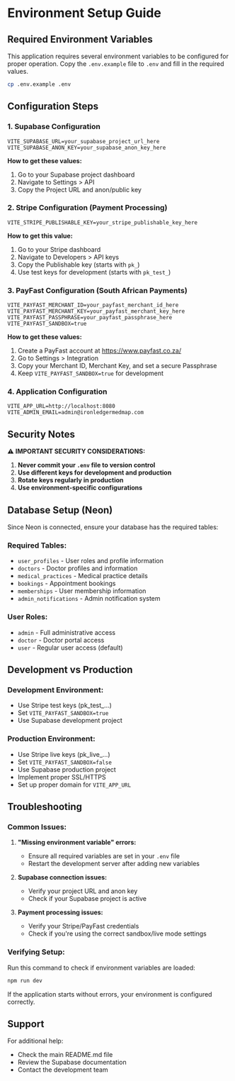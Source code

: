 # Environment Setup Guide

## Required Environment Variables

This application requires several environment variables to be configured for proper operation. Copy the `.env.example` file to `.env` and fill in the required values.

```bash
cp .env.example .env
```

## Configuration Steps

### 1. Supabase Configuration

```env
VITE_SUPABASE_URL=your_supabase_project_url_here
VITE_SUPABASE_ANON_KEY=your_supabase_anon_key_here
```

**How to get these values:**
1. Go to your Supabase project dashboard
2. Navigate to Settings > API
3. Copy the Project URL and anon/public key

### 2. Stripe Configuration (Payment Processing)

```env
VITE_STRIPE_PUBLISHABLE_KEY=your_stripe_publishable_key_here
```

**How to get this value:**
1. Go to your Stripe dashboard
2. Navigate to Developers > API keys
3. Copy the Publishable key (starts with `pk_`)
4. Use test keys for development (starts with `pk_test_`)

### 3. PayFast Configuration (South African Payments)

```env
VITE_PAYFAST_MERCHANT_ID=your_payfast_merchant_id_here
VITE_PAYFAST_MERCHANT_KEY=your_payfast_merchant_key_here
VITE_PAYFAST_PASSPHRASE=your_payfast_passphrase_here
VITE_PAYFAST_SANDBOX=true
```

**How to get these values:**
1. Create a PayFast account at https://www.payfast.co.za/
2. Go to Settings > Integration
3. Copy your Merchant ID, Merchant Key, and set a secure Passphrase
4. Keep `VITE_PAYFAST_SANDBOX=true` for development

### 4. Application Configuration

```env
VITE_APP_URL=http://localhost:8080
VITE_ADMIN_EMAIL=admin@ironledgermedmap.com
```

## Security Notes

⚠️ **IMPORTANT SECURITY CONSIDERATIONS:**

1. **Never commit your `.env` file to version control**
2. **Use different keys for development and production**
3. **Rotate keys regularly in production**
4. **Use environment-specific configurations**

## Database Setup (Neon)

Since Neon is connected, ensure your database has the required tables:

### Required Tables:
- `user_profiles` - User roles and profile information
- `doctors` - Doctor profiles and information
- `medical_practices` - Medical practice details
- `bookings` - Appointment bookings
- `memberships` - User membership information
- `admin_notifications` - Admin notification system

### User Roles:
- `admin` - Full administrative access
- `doctor` - Doctor portal access
- `user` - Regular user access (default)

## Development vs Production

### Development Environment:
- Use Stripe test keys (pk_test_...)
- Set `VITE_PAYFAST_SANDBOX=true`
- Use Supabase development project

### Production Environment:
- Use Stripe live keys (pk_live_...)
- Set `VITE_PAYFAST_SANDBOX=false`
- Use Supabase production project
- Implement proper SSL/HTTPS
- Set up proper domain for `VITE_APP_URL`

## Troubleshooting

### Common Issues:

1. **"Missing environment variable" errors:**
   - Ensure all required variables are set in your `.env` file
   - Restart the development server after adding new variables

2. **Supabase connection issues:**
   - Verify your project URL and anon key
   - Check if your Supabase project is active

3. **Payment processing issues:**
   - Verify your Stripe/PayFast credentials
   - Check if you're using the correct sandbox/live mode settings

### Verifying Setup:

Run this command to check if environment variables are loaded:
```bash
npm run dev
```

If the application starts without errors, your environment is configured correctly.

## Support

For additional help:
- Check the main README.md file
- Review the Supabase documentation
- Contact the development team
